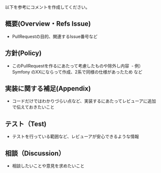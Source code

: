 以下を参考にコメントを作成してください。

## 概要(Overview・Refs Issue)
+ PullRequestの目的、関連するIssue番号など

## 方針(Policy)
+ このPullRequestを作るにあたって考慮したものや除外し内容
  - 例）Symfony のXXにならって作成、2系で同様の仕様があったため など

## 実装に関する補足(Appendix)
+ コードだけではわかりづらい点など、実装するにあたってレビューアに追加で伝えておきたいこと

## テスト（Test)
+ テストを行っている範囲など、レビューアが安心できるような情報

## 相談（Discussion）
+ 相談したいことや意見を求めたいこと



